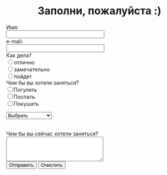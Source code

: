 <html>
<head>
<title>Form_1</title>
</head>
<body>
<h1 align="center">Заполни, пожалуйста :)</h1>
<form action="katyurku@gmail.com" method="post">
Имя: <br>
<input type="text"
name="name" size=30><br>
e-mail: <br>
<input type="text"
name="e-mail" size=30><br>
Как дела? <br>
<input type="radio"
name="group" value=" ">отлично <br>
<input type="radio"
name="group" value=" ">замечательно<br>
<input type="radio"
name="group" value=" ">пойдет<br>
Чем бы вы хотели заняться?<br>
<input type="checkbox"
name="group" value=" ">Погулять<br>
<input type="checkbox"
name="group" value=" ">Поспать<br>
<input type="checkbox"
name="group" value=" ">Покушать<br>
<p><select name="browsers">
<option selected>
Выбрать
<option> Слушаю музыку </option>
<option> Лежу </option>
<option> Кушаю </option>
  </select></p> <br>
Чем бы вы сейчас хотели заняться?<br>
<textarea name="resume"
rows=4 cols=30>
</textarea><br>
<input type="submit"
value="Отправить">
<input type="reset"
value="Очистить">
</form>
</body>
</html>
